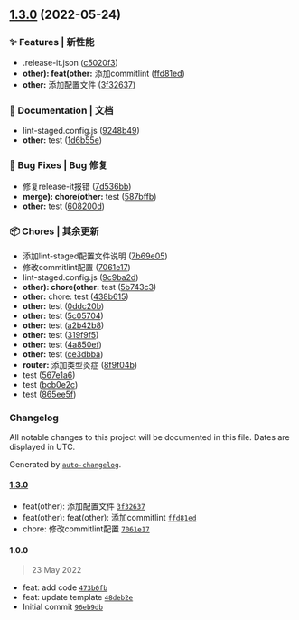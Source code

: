

## [1.3.0](https://github.com/Mr-Super-X/vue3-admin/compare/1.0.0...1.3.0) (2022-05-24)


### ✨ Features | 新性能

* .release-it.json ([c5020f3](https://github.com/Mr-Super-X/vue3-admin/commit/c5020f332eb8470a64f5b27c6366eed61151b05b))
* **other): feat(other:** 添加commitlint ([ffd81ed](https://github.com/Mr-Super-X/vue3-admin/commit/ffd81ed0e43beefd617f4bf072121b3113f1806a))
* **other:** 添加配置文件 ([3f32637](https://github.com/Mr-Super-X/vue3-admin/commit/3f3263781bf475da8e3966d0fb34dd6ddfe836e8))


### 📝 Documentation | 文档

* lint-staged.config.js ([9248b49](https://github.com/Mr-Super-X/vue3-admin/commit/9248b49d5d1c0cf98cd976f0f79bf59e88cccb76))
* **other:** test ([1d6b55e](https://github.com/Mr-Super-X/vue3-admin/commit/1d6b55ea87a4634a9630b8e26e9bc596ab0f2fd1))


### 🐛 Bug Fixes | Bug 修复

* 修复release-it报错 ([7d536bb](https://github.com/Mr-Super-X/vue3-admin/commit/7d536bbdbe538741dfb098c8455c89e6da009a73))
* **merge): chore(other:** test ([587bffb](https://github.com/Mr-Super-X/vue3-admin/commit/587bffb8689d95ce5a3f75aa0b88f14fb1ae8eba))
* **other:** test ([608200d](https://github.com/Mr-Super-X/vue3-admin/commit/608200db654a5be820fe9a3d11718aa707b7876c))


### 📦 Chores | 其余更新

* 添加lint-staged配置文件说明 ([7b69e05](https://github.com/Mr-Super-X/vue3-admin/commit/7b69e0550fb3a0264fd14d88b84dbadcf733d06f))
* 修改commitlint配置 ([7061e17](https://github.com/Mr-Super-X/vue3-admin/commit/7061e17f9b6887ec08bedc77496c675b0f26e329))
* lint-staged.config.js ([9c9ba2d](https://github.com/Mr-Super-X/vue3-admin/commit/9c9ba2d2f3d9c278a3a7f96872c8ac4dec45d9ba))
* **other): chore(other:** test ([5b743c3](https://github.com/Mr-Super-X/vue3-admin/commit/5b743c3b6c61f16586029a02dea265d59bc8150e))
* **other:** chore: test ([438b615](https://github.com/Mr-Super-X/vue3-admin/commit/438b615b4d0c441c5929e1c1275a5f89760589cc))
* **other:** test ([0ddc20b](https://github.com/Mr-Super-X/vue3-admin/commit/0ddc20bf928b1058432d40174f75d36a3a01b16d))
* **other:** test ([5c05704](https://github.com/Mr-Super-X/vue3-admin/commit/5c05704d7b7d9ce725a4a4730d2dba813d66ae35))
* **other:** test ([a2b42b8](https://github.com/Mr-Super-X/vue3-admin/commit/a2b42b80191270efbdf42532c634ab6679e7993e))
* **other:** test ([319f9f5](https://github.com/Mr-Super-X/vue3-admin/commit/319f9f5459ab35d0888715b42f30f0e58077e912))
* **other:** test ([4a850ef](https://github.com/Mr-Super-X/vue3-admin/commit/4a850efc73527917475ba9f79d773fd1a2768908))
* **other:** test ([ce3dbba](https://github.com/Mr-Super-X/vue3-admin/commit/ce3dbbaa2036f18274e0ec25b51de6974025529f))
* **router:** 添加类型炎症 ([8f9f04b](https://github.com/Mr-Super-X/vue3-admin/commit/8f9f04bbaa499dddd20d5f4d6416091b36cd3e77))
* test ([567e1a6](https://github.com/Mr-Super-X/vue3-admin/commit/567e1a6a6cb6988adb8b6a25c5b3094aeb86ce27))
* test ([bcb0e2c](https://github.com/Mr-Super-X/vue3-admin/commit/bcb0e2c18b2297d3410403659fa1cdf714c4dbb1))
* test ([865ee5f](https://github.com/Mr-Super-X/vue3-admin/commit/865ee5f3408ab6e2afadcd017341e92597b0e8d1))

### Changelog

All notable changes to this project will be documented in this file. Dates are displayed in UTC.

Generated by [`auto-changelog`](https://github.com/CookPete/auto-changelog).

#### [1.3.0](https://github.com/Mr-Super-X/vue3-admin/compare/1.0.0...1.3.0)

- feat(other): 添加配置文件 [`3f32637`](https://github.com/Mr-Super-X/vue3-admin/commit/3f3263781bf475da8e3966d0fb34dd6ddfe836e8)
- feat(other): feat(other): 添加commitlint [`ffd81ed`](https://github.com/Mr-Super-X/vue3-admin/commit/ffd81ed0e43beefd617f4bf072121b3113f1806a)
- chore: 修改commitlint配置 [`7061e17`](https://github.com/Mr-Super-X/vue3-admin/commit/7061e17f9b6887ec08bedc77496c675b0f26e329)

#### 1.0.0

> 23 May 2022

- feat: add code [`473b0fb`](https://github.com/Mr-Super-X/vue3-admin/commit/473b0fbda98fe3bb52add1346121983d68286332)
- feat: update template [`48deb2e`](https://github.com/Mr-Super-X/vue3-admin/commit/48deb2ea59dfe06159f1b619c66b018d76a33f72)
- Initial commit [`96eb9db`](https://github.com/Mr-Super-X/vue3-admin/commit/96eb9db01e8309aebd0b9b2f1b0086b440285669)
